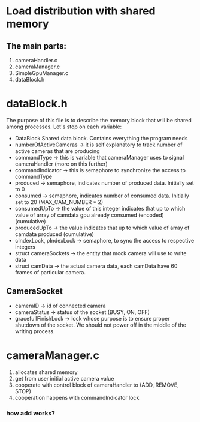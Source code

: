 # Load distribution with shared memory 

## The main parts: 
1) cameraHandler.c 
2) cameraManager.c 
3) SimpleGpuManager.c
4) dataBlock.h

# dataBlock.h
The purpose of this file is to describe the memory block that will be shared among processes.
Let's stop on each variable: 
* DataBlock Shared data block. Contains everything the program needs
* numberOfActiveCameras -> it is self explanatory to track number of active cameras that are producing
* commandType -> this is variable that cameraManager uses to signal cameraHandler (more on this further)
* commandIndicator -> this is semaphore to synchronize the access to commandType 
* produced -> semaphore, indicates number of produced data. Initially set to 0 
* consumed -> semaphore, indicates number of consumed data. Initially set to 20 (MAX_CAM_NUMBER * 2)
* consumedUpTo -> the value of this integer indicates that up to which value of array of camdata gpu already consumed (encoded) (cumulative)
* producedUpTo -> the value indicates that up to which value of array of camdata produced (cumulative)
* cIndexLock, pIndexLock -> semaphore, to sync the access to respective integers
* struct cameraSockets -> the entity that mock camera will use to write data 
* struct camData -> the actual camera data, each camData have 60 frames of particular camera. 

## CameraSocket
* cameraID -> id of connected camera 
* cameraStatus -> status of the socket (BUSY, ON, OFF)
* gracefullFinishLock -> lock whose purpose is to ensure proper shutdown of the socket. We should not power off in the middle of the writing process. 

# cameraManager.c 
1) allocates shared memory 
2) get from user initial active camera value 
3) cooperate with control block of cameraHandler to (ADD, REMOVE, STOP)
4) cooperation happens with commandIndicator lock 

### how add works? 

